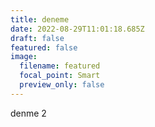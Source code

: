 ```yaml
---
title: deneme
date: 2022-08-29T11:01:18.685Z
draft: false
featured: false
image:
  filename: featured
  focal_point: Smart
  preview_only: false
---
```

denme 2